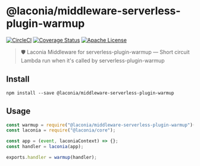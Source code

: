 # @laconia/middleware-serverless-plugin-warmup

[![CircleCI](https://circleci.com/gh/ceilfors/laconia/tree/master.svg?style=shield)](https://circleci.com/gh/ceilfors/laconia/tree/master)
[![Coverage Status](https://coveralls.io/repos/github/ceilfors/laconia/badge.svg?branch=master)](https://coveralls.io/github/ceilfors/laconia?branch=master)
[![Apache License](https://img.shields.io/badge/license-Apache-blue.svg)](LICENSE)

> 🛡️ Laconia Middleware for serverless-plugin-warmup — Short circuit Lambda run when it's called by serverless-plugin-warmup

## Install

```
npm install --save @laconia/middleware-serverless-plugin-warmup
```

## Usage

```js
const warmup = require("@laconia/middleware-serverless-plugin-warmup")();
const laconia = require("@laconia/core");

const app = (event, laconiaContext) => {};
const handler = laconia(app);

exports.handler = warmup(handler);
```
